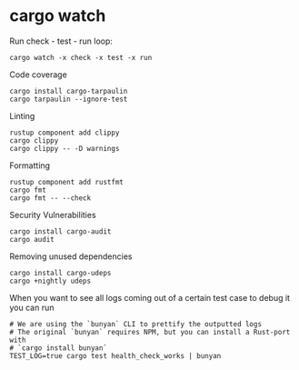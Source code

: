 # cargo watch
Run check - test - run loop:
```shell
cargo watch -x check -x test -x run
```

Code coverage
```shell
cargo install cargo-tarpaulin
cargo tarpaulin --ignore-test
```

Linting
```shell
rustup component add clippy
cargo clippy
cargo clippy -- -D warnings
```

Formatting
```shell
rustup component add rustfmt 
cargo fmt
cargo fmt -- --check
```

Security Vulnerabilities
```shell
cargo install cargo-audit
cargo audit
```

Removing unused dependencies
```shell
cargo install cargo-udeps
cargo +nightly udeps
```

When you want to see all logs coming out of a certain test case to debug it you can run
```shell
# We are using the `bunyan` CLI to prettify the outputted logs
# The original `bunyan` requires NPM, but you can install a Rust-port with
# `cargo install bunyan`
TEST_LOG=true cargo test health_check_works | bunyan
```
